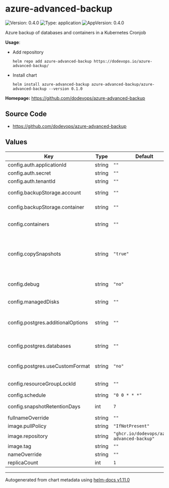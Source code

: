 # azure-advanced-backup

![Version: 0.4.0](https://img.shields.io/badge/Version-0.4.0-informational?style=flat-square) ![Type: application](https://img.shields.io/badge/Type-application-informational?style=flat-square) ![AppVersion: 0.4.0](https://img.shields.io/badge/AppVersion-0.4.0-informational?style=flat-square)

Azure backup of databases and containers in a Kubernetes Cronjob

**Usage**:

- Add repository

      helm repo add azure-advanced-backup https://dodevops.io/azure-advanced-backup/

- Install chart

      helm install azure-advanced-backup azure-advanced-backup/azure-advanced-backup --version 0.1.0

**Homepage:** <https://github.com/dodevops/azure-advanced-backup>

## Source Code

* <https://github.com/dodevops/azure-advanced-backup>

## Values

| Key | Type | Default | Description |
|-----|------|---------|-------------|
| config.auth.applicationId | string | `""` | The id of the application to authenticate with |
| config.auth.secret | string | `""` | The secret of the application |
| config.auth.tenantId | string | `""` | Azure tenant id |
| config.backupStorage.account | string | `""` | Name of the storage account to sync the containers to |
| config.backupStorage.container | string | `""` | Name of the storage container to sync the container contents to |
| config.containers | string | `""` | Whitespace separated list of storage containers  in the form    `BACKUP_NAME:STORAGE_ACCOUNT_NAME:CONTAINER_NAME` |
| config.copySnapshots | string | `"true"` | If set to "true", copies the managed disk snapshots as a single VHD into the backup storage account. The    existing VHD will be overwritten. If not set to "true", the snapshots will stay where they    were created and get deleted after the days given in snapshotRetentionDays. |
| config.debug | string | `"no"` | Set to "yes" to enable debug output. **WARNING** This will potentially output sensitive information    to the log! |
| config.managedDisks | string | `""` | Whitespace separated list of managed disks in the form    `DISK_NAME:DISK_URI:RESOURCEGROUP_NAME` |
| config.postgres.additionalOptions | string | `""` | optional additional pg_dump parameters, e.g. to support --no-acl --no-ower in dump which may cause problems together with the azure flexible server |
| config.postgres.databases | string | `""` | Whitespace separated list of database logins in the form    `BACKUP_NAME:USERNAME:PASSWORD:HOST:DATABASE_NAME` |
| config.postgres.useCustomFormat | string | `"no"` | set to yes to use the pg_dump custom format (`--format c`) and a dmp suffix instead of the sql format and an    sql suffix |
| config.resourceGroupLockId | string | `""` | Set to the id of a resource group lock to remove when deleting snapshots and recreate it afterwards |
| config.schedule | string | `"0 0 * * *"` | Cronjob schedule |
| config.snapshotRetentionDays | int | `7` | Number of days to keep a snapshot. Note that this only applies if copySnapshots is set to false. |
| fullnameOverride | string | `""` |  |
| image.pullPolicy | string | `"IfNotPresent"` |  |
| image.repository | string | `"ghcr.io/dodevops/azure-advanced-backup"` |  |
| image.tag | string | `""` |  |
| nameOverride | string | `""` |  |
| replicaCount | int | `1` |  |

----------------------------------------------
Autogenerated from chart metadata using [helm-docs v1.11.0](https://github.com/norwoodj/helm-docs/releases/v1.11.0)
